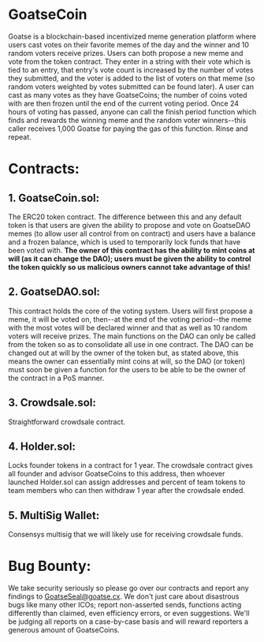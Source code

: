 # GoatseCoin
Goatse is a blockchain-based incentivized meme generation platform where users cast votes on their favorite memes of the day and the winner and 10 random voters receive prizes. Users can both propose a new meme and vote from the token contract. They enter in a string with their vote which is tied to an entry, that entry's vote count is increased by the number of votes they submitted, and the voter is added to the list of voters on that meme (so random voters weighted by votes submitted can be found later). A user can cast as many votes as they have GoatseCoins; the number of coins voted with are then frozen until the end of the current voting period. Once 24 hours of voting has passed, anyone can call the finish period function which finds and rewards the winning meme and the random voter winners--this caller receives 1,000 Goatse for paying the gas of this function. Rinse and repeat.

<h1>Contracts:</h1>
<h2>1. GoatseCoin.sol:</h2> 
The ERC20 token contract. The difference between this and any default token is that users are given the ability to propose and vote on GoatseDAO memes (to allow user all control from on contract) and users have a balance and a frozen balance, which is used to temporarily lock funds that have been voted with. <b>The owner of this contract has the ability to mint coins at will (as it can change the DAO); users must be given the ability to control the token quickly so us malicious owners cannot take advantage of this!</b>

<h2>2. GoatseDAO.sol:</h2> 
This contract holds the core of the voting system. Users will first propose a meme, it will be voted on, then--at the end of the voting period--the meme with the most votes will be declared winner and that as well as 10 random voters will receive prizes. The main functions on the DAO can only be called from the token so as to consolidate all use in one contract. The DAO can be changed out at will by the owner of the token but, as stated above,  this means the owner can essentially mint coins at will, so the DAO (or token) must soon be given a function for the users to be able to be the owner of the contract in a PoS manner.

<h2>3. Crowdsale.sol:</h2>
Straightforward crowdsale contract.
<h2>4. Holder.sol:</h2> 
Locks founder tokens in a contract for 1 year. The crowdsale contract gives all founder and advisor GoatseCoins to this address, then whoever launched Holder.sol can assign addresses and percent of team tokens to team members who can then withdraw 1 year after the crowdsale ended.
<h2>5. MultiSig Wallet:</h2> 
Consensys multisig that we will likely use for receiving crowdsale funds.

<h1>Bug Bounty:</h1>

We take security seriously so please  go over our contracts and report any findings to GoatseSeal@goatse.cx. We don't just care about disastrous bugs like many other ICOs; report non-asserted sends, functions acting differently than claimed, even efficiency errors, or even suggestions. We'll be judging all reports on a case-by-case basis and will reward reporters a generous amount of GoatseCoins.
